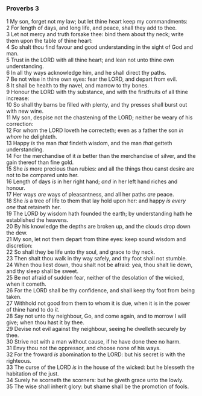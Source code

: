 ### Proverbs 3

1 My son, forget not my law; but let thine heart keep my commandments:  
2 For length of days, and long life, and peace, shall they add to thee.  
3 Let not mercy and truth forsake thee: bind them about thy neck; write them upon the table of thine heart:  
4 So shalt thou find favour and good understanding in the sight of God and man.  
5 Trust in the LORD with all thine heart; and lean not unto thine own understanding.  
6 In all thy ways acknowledge him, and he shall direct thy paths.  
7 Be not wise in thine own eyes: fear the LORD, and depart from evil.  
8 It shall be health to thy navel, and marrow to thy bones.  
9 Honour the LORD with thy substance, and with the firstfruits of all thine increase:  
10 So shall thy barns be filled with plenty, and thy presses shall burst out with new wine.  
11 My son, despise not the chastening of the LORD; neither be weary of his correction:  
12 For whom the LORD loveth he correcteth; even as a father the son *in whom* he delighteth.  
13 Happy *is* the man *that* findeth wisdom, and the man *that* getteth understanding.  
14 For the merchandise of it *is* better than the merchandise of silver, and the gain thereof than fine gold.  
15 She *is* more precious than rubies: and all the things thou canst desire are not to be compared unto her.  
16 Length of days *is* in her right hand; *and* in her left hand riches and honour.  
17 Her ways *are* ways of pleasantness, and all her paths *are* peace.  
18 She *is* a tree of life to them that lay hold upon her: and happy *is every one* that retaineth her.  
19 The LORD by wisdom hath founded the earth; by understanding hath he established the heavens.  
20 By his knowledge the depths are broken up, and the clouds drop down the dew.  
21 My son, let not them depart from thine eyes: keep sound wisdom and discretion:  
22 So shall they be life unto thy soul, and grace to thy neck.  
23 Then shalt thou walk in thy way safely, and thy foot shall not stumble.  
24 When thou liest down, thou shalt not be afraid: yea, thou shalt lie down, and thy sleep shall be sweet.  
25 Be not afraid of sudden fear, neither of the desolation of the wicked, when it cometh.  
26 For the LORD shall be thy confidence, and shall keep thy foot from being taken.  
27 Withhold not good from them to whom it is due, when it is in the power of thine hand to do *it*.  
28 Say not unto thy neighbour, Go, and come again, and to morrow I will give; when thou hast it by thee.  
29 Devise not evil against thy neighbour, seeing he dwelleth securely by thee.  
30 Strive not with a man without cause, if he have done thee no harm.  
31 Envy thou not the oppressor, and choose none of his ways.  
32 For the froward *is* abomination to the LORD: but his secret *is* with the righteous.  
33 The curse of the LORD *is* in the house of the wicked: but he blesseth the habitation of the just.  
34 Surely he scorneth the scorners: but he giveth grace unto the lowly.  
35 The wise shall inherit glory: but shame shall be the promotion of fools.  
